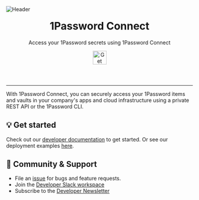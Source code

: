 <img src="https://github.com/1Password/connect/assets/46452606/0f7cf2a8-a290-41fc-b78d-3dfb1017f9be" alt="Header" role="img" >


<header style="text-align: center;">
  <h1 style="margin-top: 20px; border-bottom: none;">1Password Connect</h1>
  <p>Access your 1Password secrets using 1Password Connect</p>
  <a href="https://developer.1password.com/docs/connect/get-started">
    <img alt="Get started" src="https://user-images.githubusercontent.com/45081667/226940040-16d3684b-60f4-4d95-adb2-5757a8f1bc15.png" height="37"/>
  </a>
</header>

---

With 1Password Connect, you can securely access your 1Password items and vaults in your company's apps and cloud infrastructure using a private REST API or the 1Password CLI.
## 💡 Get started
Check out our [developer documentation](https://developer.1password.com/docs/connect/get-started) to get started. Or see our deployment examples [here](https://github.com/1Password/connect/tree/main/examples).
## 💙 Community & Support

- File an [issue](https://github.com/1Password/connect/issues) for bugs and feature requests.
- Join the [Developer Slack workspace](https://join.slack.com/t/1password-devs/shared_invite/zt-1halo11ps-6o9pEv96xZ3LtX_VE0fJQA)
- Subscribe to the [Developer Newsletter](https://1password.com/dev-subscribe/)

